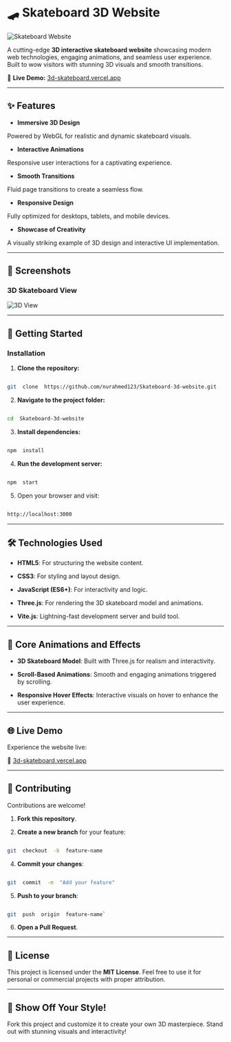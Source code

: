 
#  🛹 **Skateboard 3D Website**

  

![Skateboard Website](https://files.edgestore.dev/iz2sept3369gmc0f/publicFiles/_public/b0b7ad74-1fa1-4d58-91b4-1b6ded74804c.png)

  

A cutting-edge **3D interactive skateboard website** showcasing modern web technologies, engaging animations, and seamless user experience. Built to wow visitors with stunning 3D visuals and smooth transitions.

  

🔗 **Live Demo:** [3d-skateboard.vercel.app](https://3d-skateboard.vercel.app/)

  

----------

  

##  ✨ **Features**

  

-  **Immersive 3D Design**

Powered by WebGL for realistic and dynamic skateboard visuals.

-  **Interactive Animations**

Responsive user interactions for a captivating experience.

-  **Smooth Transitions**

Fluid page transitions to create a seamless flow.

-  **Responsive Design**

Fully optimized for desktops, tablets, and mobile devices.

-  **Showcase of Creativity**

A visually striking example of 3D design and interactive UI implementation.

  

----------

  

##  📸 **Screenshots**

  
  

###  **3D Skateboard View**

  

![3D View](https://cloud-6s9j2uzt1-hack-club-bot.vercel.app/02.png)

  

----------

  

##  🚀 **Getting Started**

  

###  **Installation**

  

1.  **Clone the repository:**

```bash

git  clone  https://github.com/nurahmed123/Skateboard-3d-website.git

```

2.  **Navigate to the project folder:**

```bash

cd  Skateboard-3d-website

```

3.  **Install dependencies:**

```bash

npm  install

```

4.  **Run the development server:**

```bash

npm  start

```

5. Open your browser and visit:

```bash

http://localhost:3000

```

  

----------

  

##  🛠️ **Technologies Used**

  

-  **HTML5**: For structuring the website content.

-  **CSS3**: For styling and layout design.

-  **JavaScript (ES6+)**: For interactivity and logic.

-  **Three.js**: For rendering the 3D skateboard model and animations.

-  **Vite.js**: Lightning-fast development server and build tool.

  

----------

  

##  🎨 **Core Animations and Effects**

  

-  **3D Skateboard Model**: Built with Three.js for realism and interactivity.

-  **Scroll-Based Animations**: Smooth and engaging animations triggered by scrolling.

-  **Responsive Hover Effects**: Interactive visuals on hover to enhance the user experience.

  

----------

  

##  🌐 **Live Demo**

  

Experience the website live:

🔗 [3d-skateboard.vercel.app](https://3d-skateboard.vercel.app/)

  

----------

  

##  🤝 **Contributing**

  

Contributions are welcome!

  

1.  **Fork this repository**.

2.  **Create a new branch** for your feature:

  

```bash

git  checkout  -b  feature-name

```

4.  **Commit your changes**:

```bash

git  commit  -m  "Add your feature"

```

5.  **Push to your branch**:

```bash

git  push  origin  feature-name`

```

6.  **Open a Pull Request**.

  

----------

  

##  📜 **License**

  

This project is licensed under the **MIT License**. Feel free to use it for personal or commercial projects with proper attribution.

  

----------

  
  
  

##  🌟 **Show Off Your Style!**

  

Fork this project and customize it to create your own 3D masterpiece. Stand out with stunning visuals and interactivity!